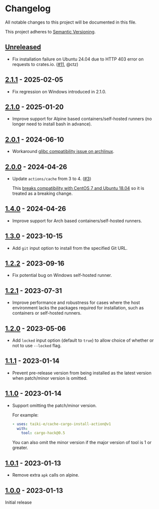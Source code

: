# Changelog

All notable changes to this project will be documented in this file.

This project adheres to [Semantic Versioning](https://semver.org).

<!--
Note: In this file, do not use the hard wrap in the middle of a sentence for compatibility with GitHub comment style markdown rendering.
-->

## [Unreleased]

- Fix installation failure on Ubuntu 24.04 due to HTTP 403 error on requests to crates.io. ([#11](https://github.com/taiki-e/cache-cargo-install-action/pull/11), @ctz)

## [2.1.1] - 2025-02-05

- Fix regression on Windows introduced in 2.1.0.

## [2.1.0] - 2025-01-20

- Improve support for Alpine based containers/self-hosted runners (no longer need to install bash in advance).

## [2.0.1] - 2024-06-10

- Workaround [glibc compatibility issue on archlinux](https://github.com/taiki-e/install-action/issues/521).

## [2.0.0] - 2024-04-26

- Update `actions/cache` from 3 to 4. ([#3](https://github.com/taiki-e/cache-cargo-install-action/pull/3))

  This [breaks compatibility with CentOS 7 and Ubuntu 18.04](https://github.com/actions/runner/issues/2906) so it is treated as a breaking change.

## [1.4.0] - 2024-04-26

- Improve support for Arch based containers/self-hosted runners.

## [1.3.0] - 2023-10-15

- Add `git` input option to install from the specified Git URL.

## [1.2.2] - 2023-09-16

- Fix potential bug on Windows self-hosted runner.

## [1.2.1] - 2023-07-31

- Improve performance and robustness for cases where the host environment lacks the packages required for installation, such as containers or self-hosted runners.

## [1.2.0] - 2023-05-06

- Add `locked` input option (default to `true`) to allow choice of whether or not to use `--locked` flag.

## [1.1.1] - 2023-01-14

- Prevent pre-release version from being installed as the latest version when patch/minor version is omitted.

## [1.1.0] - 2023-01-14

- Support omitting the patch/minor version.

  For example:

  ```yaml
  - uses: taiki-e/cache-cargo-install-action@v1
    with:
      tool: cargo-hack@0.5
  ```

  You can also omit the minor version if the major version of tool is 1 or greater.

## [1.0.1] - 2023-01-13

- Remove extra `apk` calls on alpine.

## [1.0.0] - 2023-01-13

Initial release

[Unreleased]: https://github.com/taiki-e/cache-cargo-install-action/compare/v2.1.1...HEAD
[2.1.1]: https://github.com/taiki-e/cache-cargo-install-action/compare/v2.1.0...v2.1.1
[2.1.0]: https://github.com/taiki-e/cache-cargo-install-action/compare/v2.0.1...v2.1.0
[2.0.1]: https://github.com/taiki-e/cache-cargo-install-action/compare/v2.0.0...v2.0.1
[2.0.0]: https://github.com/taiki-e/cache-cargo-install-action/compare/v1.4.0...v2.0.0
[1.4.0]: https://github.com/taiki-e/cache-cargo-install-action/compare/v1.3.0...v1.4.0
[1.3.0]: https://github.com/taiki-e/cache-cargo-install-action/compare/v1.2.2...v1.3.0
[1.2.2]: https://github.com/taiki-e/cache-cargo-install-action/compare/v1.2.1...v1.2.2
[1.2.1]: https://github.com/taiki-e/cache-cargo-install-action/compare/v1.2.0...v1.2.1
[1.2.0]: https://github.com/taiki-e/cache-cargo-install-action/compare/v1.1.1...v1.2.0
[1.1.1]: https://github.com/taiki-e/cache-cargo-install-action/compare/v1.1.0...v1.1.1
[1.1.0]: https://github.com/taiki-e/cache-cargo-install-action/compare/v1.0.1...v1.1.0
[1.0.1]: https://github.com/taiki-e/cache-cargo-install-action/compare/v1.0.0...v1.0.1
[1.0.0]: https://github.com/taiki-e/cache-cargo-install-action/releases/tag/v1.0.0
